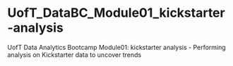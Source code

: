 # UofT_DataBC_Module01_kickstarter-analysis
UofT Data Analytics Bootcamp Module01: kickstarter analysis - Performing analysis on Kickstarter data to uncover trends
